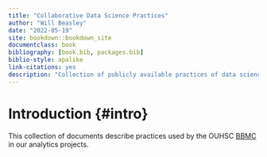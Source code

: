 ```yaml
---
title: "Collaborative Data Science Practices"
author: "Will Beasley"
date: "2022-05-19"
site: bookdown::bookdown_site
documentclass: book
bibliography: [book.bib, packages.bib]
biblio-style: apalike
link-citations: yes
description: "Collection of publicly available practices of data science and analysis."
---
```


Introduction {#intro}
====================================

This collection of documents describe practices used by the OUHSC [BBMC](https://ouhsc.edu/bbmc) in our analytics projects.


